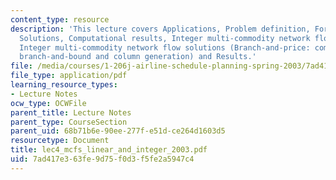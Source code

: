 ```yaml
---
content_type: resource
description: 'This lecture covers Applications, Problem definition, Formulations,
  Solutions, Computational results, Integer multi-commodity network flow problems,
  Integer multi-commodity network flow solutions (Branch-and-price: combination of
  branch-and-bound and column generation) and Results.'
file: /media/courses/1-206j-airline-schedule-planning-spring-2003/7ad417e363fe9d75f0d3f5fe2a5947c4_lec4_mcfs_linear_and_integer_2003.pdf
file_type: application/pdf
learning_resource_types:
- Lecture Notes
ocw_type: OCWFile
parent_title: Lecture Notes
parent_type: CourseSection
parent_uid: 68b71b6e-90ee-277f-e51d-ce264d1603d5
resourcetype: Document
title: lec4_mcfs_linear_and_integer_2003.pdf
uid: 7ad417e3-63fe-9d75-f0d3-f5fe2a5947c4
---
```

